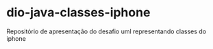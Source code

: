 # dio-java-classes-iphone
Repositório de apresentação do desafio uml representando classes do iphone
